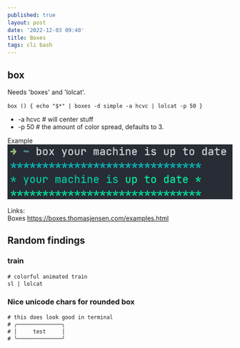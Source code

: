```yaml
---
published: true
layout: post
date: '2022-12-03 09:40'
title: Boxes
tags: cli bash 
---
```

## box

Needs 'boxes' and 'lolcat'.

    box () { echo "$*" | boxes -d simple -a hcvc | lolcat -p 50 }

* -a hcvc # will center stuff
* -p 50   # the amount of color spread, defaults to 3. 

Example  
![example](/media/box.png)

Links:  
Boxes <https://boxes.thomasjensen.com/examples.html>

## Random findings  

### train

    # colorful animated train
    sl | lolcat

### Nice unicode chars for rounded box

    # this does look good in terminal
    # ╭──────────────╮
    # │     test     │
    # ╰──────────────╯